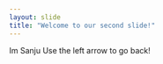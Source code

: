 ```yaml
---
layout: slide
title: "Welcome to our second slide!"
---
```

Im Sanju
Use the left arrow to go back!
